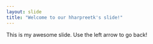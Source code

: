 ```yaml
---
layout: slide
title: "Welcome to our hharpreetk's slide!"
---
```

This is my awesome slide.
Use the left arrow to go back!
